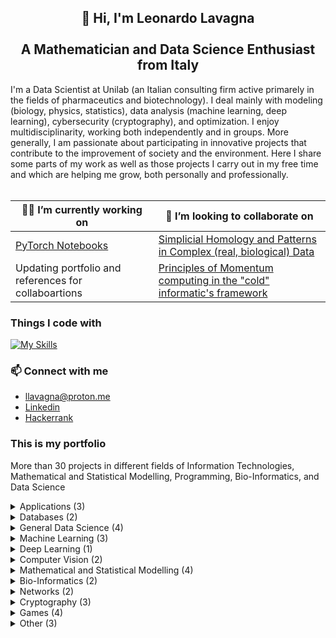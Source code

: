 <h2 align="center"> 👋 Hi, I'm Leonardo Lavagna <br /><br /> A Mathematician and Data Science Enthusiast from Italy</h2>
I'm a Data Scientist at Unilab (an Italian consulting firm active primarely in the fields of pharmaceutics and biotechnology). I deal mainly with modeling (biology, physics, statistics), data analysis (machine learning, deep learning), cybersecurity (cryptography), and optimization. I enjoy multidisciplinarity, working both independently and in groups. More generally, I am passionate about participating in innovative projects that contribute to the improvement of society and the environment. Here I share some parts of my work as well as those projects I carry out in my free time and which are helping me grow, both personally and professionally. 
<br/><br/>

| 👨‍💻 I’m currently working on   | 👥 I’m looking to collaborate on|
| ------------- | ------------- |
| [PyTorch Notebooks](https://github.com/leonardoLavagna/PyTorch-Notebooks)  | [Simplicial Homology and Patterns in Complex (real, biological) Data](https://www.scientificamerican.com/article/how-squishy-math-is-revealing-doughnuts-in-the-brain/)  |
| Updating portfolio and references for collaboartions | [Principles of Momentum computing in the "cold" informatic's framework](https://www.scientificamerican.com/article/lsquo-momentum-computing-rsquo-pushes-technology-rsquo-s-thermodynamic-limits/)  |


### Things I code with
[![My Skills](https://skillicons.dev/icons?i=linux,py,pytorch,r,c,cpp,html,java,matlab,octave,latex,mysql,mongodb,wordpress,git,github&perline=20)](https://skillicons.dev)

### 📫 Connect with me  
- llavagna@proton.me 
- [Linkedin](https://www.linkedin.com/in/leonardo-lavagna-0675a81a2/)
- [Hackerrank](https://www.hackerrank.com/lavagna/)

### This is my portfolio 
More than 30 projects in different fields of Information Technologies, Mathematical and Statistical Modelling, Programming, Bio-Informatics, and Data Science
<details>
  <summary>Applications (3)</summary>
  
  1. 🧪 **Molecule Solubility Prediction App** 
  
     A simple app that predicts (using a linear model) the solubility of a given input molecule
     * GitHub Repository of the project: https://github.com/leonardoLavagna/melecule_solubility_app
     * App deployed on Streamlit: https://share.streamlit.io/leonardolavagna/melecule_solubility_app/main/solubility-app.py
  
  2. 🧬 **DNA nucleotide count App**
  
     A simple app the counts and analyses the number of nucleotides in an input DNA string
     * GitHub Repository of the project: https://github.com/leonardoLavagna/DNA-nucleotide-count-app
     * App deployed on Streamlit: https://share.streamlit.io/leonardolavagna/dna-nucleotide-count-app/main/dna-app.py
  
  3. 🌸 **Iris species prediction app**
  
     A simple app based on the famous Iris dataset that carries out a classification task using a random forest model
     * GitHub Repository of the project: https://github.com/leonardoLavagna/ml-iris-prediction-app
     * App deployed on Heroku: https://ml-iris-prediction-app.herokuapp.com
</details>

<details>
  <summary>Databases (2)</summary>
  
  1. 🦠 **Covid-19 Deaths Data Analysis** 
  
     A simple SQL database that if queried can be used to build interesting visualizations (e.g. on Tableau)
     * GitHub Repository of the project: https://github.com/leonardoLavagna/Covid-19-Analysis
     * First Visualization on Tableau: https://public.tableau.com/app/profile/leonardo.lavagna/viz/CovidProjectDashboardv1_1/Dashboard1?publish=yes
     * Second Visualization on Tableau: https://public.tableau.com/app/profile/leonardo.lavagna/viz/CoronavirusCOVID-19Cases_16489085239110/COVID-19GlobalView
  
  2. 👷 **Toy Employee**
  
     A simple toy database used to compare SQL and NoSQL features
     * GitHub Repository of the project: https://github.com/leonardoLavagna/Toy-Employee
  
</details>

<details>
  <summary>General Data Science (4)</summary>
  
  1. 🔎 **Simple Search Engines** 
  
     Create some (simple) Search Engines over the "Top Anime Series" from the list of MyAnimeList using Python and web scraping.
     * GitHub Repository of the project: https://github.com/leonardoLavagna/Simple-Search-Engine
  
  2. 🎮 **Steam Reviews Data Analysis**
  
     Study and exploration of some data about the gaming platform Steam
     * GitHub Repository of the project: https://github.com/leonardoLavagna/Steam-Reviews-Analysis
  
  3. 🎧 **Toy Shazam**
       
     Implementation of a simplified version of Shazam by dealing with hashing algorithms
     * GitHub Repository of the project: https://github.com/leonardoLavagna/Toy-Shazam
  
  4. 📈 **Digitalization of ECGs**
  
     Given an ECG image it get transformed in digital form
     * GitHub Repository of the project: https://github.com/leonardoLavagna/Digitalization-ECGs
   
     
</details>

<details>
  <summary>Machine Learning (3)</summary>
  
  1. ❤️‍🩹 **Heart Disease Prediction** 
  
     Different models to evaluate the risk of cardiovascular diseases
     * GitHub Repository of the project: https://github.com/leonardoLavagna/Heart-disease-prediction
     * Report: https://github.com/leonardoLavagna/Heart-disease-prediction/blob/main/report.pdf
  
  2. 🚙 **Tesla stock price Analysis and Prediction**
     
     Using the library yfinance and webscraping the historycal share price and revenues of Tesla are studied
     with a classic logistic regression, an XGB Classifier and a Recurrent Neural Network
     * GitHub Repository of the project: https://github.com/leonardoLavagna/tesla-stock-and-revenues-analysis
  
  3. ⚓ **Image Classification with Real World Data Distributions**
  
     A private kaggle competition organized by [Leonardo Labs](https://www.leonardo.com/en/innovation-technology/leonardo-labs) 
     and Sapienza University of Rome. The image classification was done using neural networks.
     * GitHub Repository of the project: https://github.com/leonardoLavagna/Leonardo-Labs-Competition
</details>

<details>
  <summary>Deep Learning (1)</summary>
  
  1. 🔦 **PyTorch Notebooks**
     
     A series of notebooks to familiarize with some important data processing and analysis pipelines based on PyTorch
     * GitHub Repository of the project: https://github.com/leonardoLavagna/PyTorch-Notebooks
     
</details>

<details>
  <summary>Computer Vision (2)</summary>
  
  1. 👀 **Experiments with images**
  
     Some computer vision experiments using the python library cv2 and some matrix completion techniques.
     * GitHub Repository of the project: https://github.com/leonardoLavagna/Computer-Vision
  
  2. 🕵️ **Image identification via filtering and color hisotgrams**
  
     Image identification based on filters, convolution, and color histograms.
     * GitHub Repository of the project: https://github.com/leonardoLavagna/image-classification
     
</details>

<details>
  <summary>Mathematical and Statistical Modelling (4)</summary>
  
  1. 🎵 **Note extraction from sound**
  
     A signal processing tool that turn a song into playable sheet music.
     * GitHub Repository of the project: https://github.com/leonardoLavagna/note_extraction
  
  2. 😷 **Epidemic-modelling**
    
     Simulations of various SIR-related models on a network.
     * GitHub Repository of the project: https://github.com/leonardoLavagna/Epidemic-modelling
     
  3. **Waves Simulations**
    
     ...
     * GitHub Repository of the project 
  
  4. 🚔 **Statistical Analysis of Rome Car Accidents**
  
     Using the observed outcomes of the number of car accidents in Rome in 2021 a complete Bayesian analysis is carried out with a conditionally i.i.d. Poisson distribution statistical model. 
     * GitHub Repository of the project: https://github.com/leonardoLavagna/Rome-car-accidents
  
</details>

<details>
  <summary>Bio-Informatics (2)</summary>
  
  1.  💊 **Drug Repurposing**
  
      Find new drugs, as well as currently used drugs, associated to Hypertensive Disease using a network approach
      * GitHub Repository of the project: https://github.com/leonardoLavagna/Drug-repurposing
      * Report: https://github.com/leonardoLavagna/Drug-repurposing/blob/main/report.pdf
    
  2. 🏥 **Prostate Cancer Genomic Study**
  
     We will study from the perspective of Precision Medicine the Prostate Adenocarcinoma Data from the well known [GDC data Portal](https://portal.gdc.cancer.gov/projects/TCGA-PRAD). The main goal of this project is to find hub genes related to the tumor condition.
     * GitHub Repository of the project: https://github.com/leonardoLavagna/TCGA-PRAD
     * Report: https://github.com/leonardoLavagna/TCGA-PRAD/blob/main/report.pdf
 
  
</details>

<details>
  <summary>Networks (2)</summary>
  
  1. 🌐 **Programming Internet Sockets**
  
     Scripts to implement a web server, a pinger, a mail server and a web proxy
     * GitHub Repository of the project: https://github.com/leonardoLavagna/Socket-Programming
  
  2. 🕸️ **Examples in graph signal processing**
  
     We will be using PyGSP, a Python package to carry out graph signal processing operations.
     * GitHub Repository of the project: https://github.com/leonardoLavagna/examples-in-graph-signal-processing
     
</details>

<details>
  <summary>Cryptography (3)</summary>
  
  1. 🔐 **Inside Rijndael**
  
     Code and Comments to recreate AES S-Boxes for encryption and decryption 
     * GitHub Repository of the project: https://github.com/leonardoLavagna/Inside-Rijndael
  
  2. **Classical Ciphers**
   
     🔐 Implementation of the Cesar's cipher, and the vigenere cipher in C
     * GitHub Repository of the project https://github.com/leonardoLavagna/classic-ciphers
     * Interactive code: https://onlinegdb.com/gBSX6kuJ0  and https://onlinegdb.com/Dx-lPhhhW
  
  3. **RSA**
  
     🔐 A simple implementation of the standard RSA algorithm for asymmetric key cryptography.
     * GitHub Repository of the project https://github.com/leonardoLavagna/RSA-in-C
     * Interactive code: https://onlinegdb.com/sjXC-t22a 
  
</details>
  
<details>
  <summary>Games (4)</summary>
  
  1. 🔢 **Sudoku Solver**
  
     A sudoku solver program (written in italian) based on backtracking in C.
     * GitHub Repository of the project: https://github.com/leonardoLavagna/sudoku-solver
     * Interactive code that can be used to play: https://www.onlinegdb.com/IxcNlN-wH
  
  2. ♟️ **Chess in C**
  
     Implementation of the game of chess in C/C++ from scratch
     * GitHub Repository of the project: https://github.com/leonardoLavagna/Chess-in-C
  
  3. 💱 **Hang Man**
  
     A Python program to play the hangman game
     * GitHub Repository of the project: https://github.com/leonardoLavagna/hangman-game 
     * Interactive code that can be used to play: https://onlinegdb.com/Ym61-W2Qm 
  
  4. **Nim, Tris and Hanoi Towers**
  
     👾 Some games implemented in C
     * GitHub Repository of the project https://github.com/leonardoLavagna/Games-in-C
     * Interactive code: Tris https://onlinegdb.com/eXkEZMznM , Hanoi https://onlinegdb.com/SYl7JCxPk, Nim https://onlinegdb.com/ajXKz_jMx           
    
</details>

<details>
  <summary>Other (3)</summary>
  
  1. **Tiny C**
  
     ...
     * GitHub Repository of the project 
  
  2. **Libraries for Sorting and Searching in C**
  
     ...
     * GitHub Repository of the project 
  
  3. **A Collection of Programming Pearls**
  
     ...
     * GitHub Repository of the project 
     
</details>

